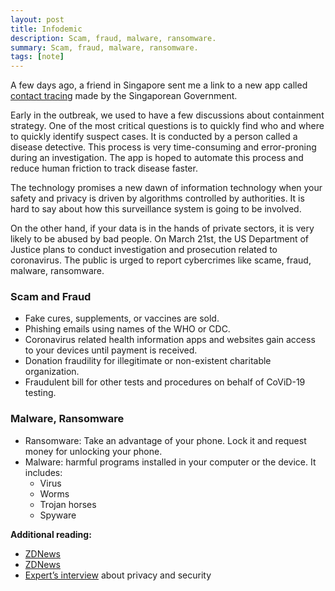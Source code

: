 ```yaml
---
layout: post
title: Infodemic
description: Scam, fraud, malware, ransomware.
summary: Scam, fraud, malware, ransomware.
tags: [note]
---
```


A few days ago, a friend in Singapore sent me a link to a new app called[ contact tracing](https://www.gov.sg/article/help-speed-up-contact-tracing-with-tracetogether) made by the Singaporean Government.

Early in the outbreak, we used to have a few discussions about containment strategy. One of the most critical questions is to quickly find who and where to quickly identify suspect cases. It is conducted by a person called a disease detective. This process is very time-consuming and error-proning during an investigation. The app is hoped to automate this process and reduce human friction to track disease faster.

The technology promises a new dawn of information technology when your safety and privacy is driven by algorithms controlled by authorities. It is hard to say about how this surveillance system is going to be involved.

On the other hand, if your data  is in the hands of private sectors, it is very likely to be abused by bad people. On March 21st, the US Department of Justice plans to conduct investigation and prosecution related to coronavirus. The public is urged to report cybercrimes like scame, fraud, malware, ransomware.

### Scam and Fraud
*   Fake cures, supplements, or vaccines are sold.
*   Phishing emails using names of the WHO or CDC.
*   Coronavirus related health information apps and websites gain access to your devices until payment is received.
*   Donation fraudility for illegitimate or non-existent charitable organization.
*   Fraudulent bill for other tests and procedures on behalf of CoViD-19 testing.


### Malware, Ransomware
*   Ransomware: Take an advantage of your phone. Lock it and request money for unlocking your phone.
*   Malware: harmful programs installed in your computer or the device. It includes:
    *   Virus
    *   Worms
    *   Trojan horses
    *   Spyware

**Additional reading:**
*   [ZDNews](https://www.zdnet.com/article/thousands-of-covid-19-scam-and-malware-sites-are-being-created-on-a-daily-basis/)
*   [ZDNews](https://www.zdnet.com/article/doj-says-it-will-prioritize-the-prosecution-of-coronavirus-crimes/)
*   [Expert’s interview](https://www.technologyreview.com/s/615295/leading-with-a-security-first-mentality/?utm_medium=tr_social&utm_campaign=site_visitor.unpaid.engagement&utm_source=Facebook#Echobox=1584734625) about privacy and security

<!-- Docs to Markdown version 1.0β20 -->
